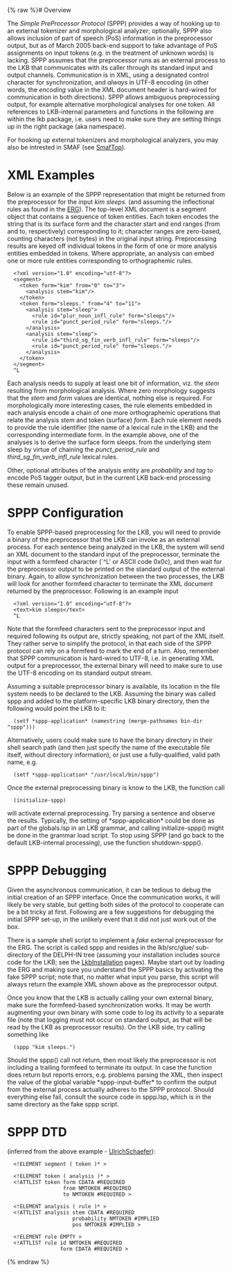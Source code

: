 {% raw %}# Overview

The *Simple PreProcessor Protocol* (SPPP) provides a way of hooking up
to an external tokenizer and morphological analyzer; optionally, SPPP
also allows inclusion of part of speech (PoS) information in the
preprocessor output, but as of March 2005 back-end support to take
advantage of PoS assignments on input tokens (e.g. in the treatment of
unknown words) is lacking. SPPP assumes that the preprocessor runs as an
external process to the LKB that communicates with its caller through
its standard input and output channels. Communication is in XML, using a
designated control character for synchronization, and *always* in UTF-8
encoding (in other words, the *encoding* value in the XML document
header is hard-wired for communication in both directions). SPPP allows
ambiguous preprocessing output, for example alternative morphological
analyses for one token. All references to LKB-internal parameters and
functions in the following are within the lkb package, i.e. users need
to make sure they are setting things up in the right package (aka
namespace).

For hooking up external tokenizers and morphological analyzers, you may
also be intrested in SMAF (see [SmafTop](https://delph-in.github.io/docs/tools/SmafTop)).

# XML Examples

Below is an example of the SPPP representation that might be returned
from the preprocessor for the input *kim sleeps.* (and assuming the
inflectional rules as found in the [ERG](http://www.delph-in.net/erg/)).
The top-level XML document is a segment object that contains a sequence
of token entities. Each token encodes the string that is its surface
form and the character start and end ranges (from and to, respectively)
corresponding to it; character ranges are zero-based, counting
characters (not bytes) in the original input string. Preprocessing
results are keyed off individual tokens in the form of one or more
analysis entities embedded in tokens. Where appropriate, an analysis can
embed one or more rule entities corresponding to orthographemic rules.

      <?xml version="1.0" encoding="utf-8"?>
      <segment>
        <token form="kim" from="0" to="3">
          <analysis stem="kim"/>
        </token>
        <token form="sleeps." from="4" to="11">
          <analysis stem="sleep">
            <rule id="plur_noun_infl_rule" form="sleeps"/>
            <rule id="punct_period_rule" form="sleeps."/>
          </analysis>
          <analysis stem="sleep">
            <rule id="third_sg_fin_verb_infl_rule" form="sleeps"/>
            <rule id="punct_period_rule" form="sleeps."/>
          </analysis>
        </token>
      </segment>
      ^L

Each analysis needs to supply at least one bit of information, viz. the
*stem* resulting from morphological analysis. Where zero morphology
suggests that the *stem* and *form* values are identical, nothing else
is required. For morphologically more interesting cases, the rule
elements embedded in each analysis encode a chain of one more
orthographemic operations that relate the analysis *stem* and token
(surface) *form*. Each rule element needs to provide the rule identifier
(the name of a lexical rule in the LKB) and the corresponding
intermediate form. In the example above, one of the analyses is to
derive the surface form sleeps. from the underlying stem sleep by virtue
of chaining the *punct\_period\_rule* and
*third\_sg\_fin\_verb\_infl\_rule* lexical rules.

Other, optional attributes of the analysis entity are *probability* and
*tag* to encode PoS tagger output, but in the current LKB back-end
processing these remain unused.

# SPPP Configuration

To enable SPPP-based preprocessing for the LKB, you will need to provide
a binary of the preprocessor that the LKB can invoke as an external
process. For each sentence being analyzed in the LKB, the system will
send an XML document to the standard input of the preprocessor,
terminate the input with a formfeed character (\`^L' or ASCII code
0x0c), and then wait for the preprocessor output to be printed on the
standard output of the external binary. Again, to allow synchronization
between the two processes, the LKB will look for another formfeed
character to terminate the XML document returned by the preprocessor.
Following is an example input

      <?xml version="1.0" encoding="utf-8"?>
      <text>kim sleeps</text>
      ^L

Note that the formfeed characters sent to the preprocessor input and
required following its output are, strictly speaking, not part of the
XML itself. They rather serve to simplify the protocol, in that each
side of the SPPP protocol can rely on a formfeed to mark the end of a
turn. Also, remember that SPPP communication is hard-wired to UTF-8,
i.e. in generating XML output for a preprocessor, the external binary
will need to make sure to use the UTF-8 encoding on its standard output
stream.

Assuming a suitable preprocessor binary is available, its location in
the file system needs to be declared to the LKB. Assuming the binary was
called sppp and added to the platform-specific LKB binary directory,
then the following would point the LKB to it:

      (setf *sppp-application* (namestring (merge-pathnames bin-dir "sppp")))

Alternatively, users could make sure to have the binary directory in
their shell search path (and then just specify the name of the
executable file itself, without directory information), or just use a
fully-qualified, valid path name, e.g.

      (setf *sppp-application* "/usr/local/bin/sppp")

Once the external preprocessing binary is know to the LKB, the function
call

      (initialize-sppp)

will activate external preprocessing. Try parsing a sentence and observe
the results. Typically, the setting of \*sppp-application\* could be
done as part of the globals.lsp in an LKB grammar, and calling
initialize-sppp() might be done in the grammar load script. To stop
using SPPP (and go back to the default LKB-internal processing), use the
function shutdown-sppp().

# SPPP Debugging

Given the asynchronous communication, it can be tedious to debug the
initial creation of an SPPP interface. Once the communication works, it
will likely be very stable, but getting both sides of the protocol to
cooperate can be a bit tricky at first. Following are a few suggestions
for debugging the initial SPPP set-up, in the unlikely event that it did
not just work out of the box.

There is a sample shell script to implement a *fake* external
preprocessor for the ERG. The script is called sppp and resides in the
lkb/src/glue/ sub-directory of the DELPH-IN tree (assuming your
installation includes source code for the LKB; see the
[LkbInstallation](https://delph-in.github.io/docs/tools/LkbInstallation) pages). Maybe start out by loading
the ERG and making sure you understand the SPPP basics by activating the
fake SPPP script; note that, no matter what input you parse, this script
will always return the example XML shown above as the preprocessor
output.

Once you know that the LKB is actually calling your own external binary,
make sure the formfeed-based synchronization works. It may be worth
augmenting your own binary with some code to log its activity to a
separate file (note that logging must not occur on standard output, as
that will be read by the LKB as preprocessor results). On the LKB side,
try calling something like

      (sppp "kim sleeps.")

Should the sppp() call not return, then most likely the preprocessor is
not including a trailing formfeed to terminate its output. In case the
function does return but reports errors, e.g. problems parsing the XML,
then inspect the value of the global variable \*sppp-input-buffer\* to
confirm the output from the external process actually adheres to the
SPPP protocol. Should everything else fail, consult the source code in
sppp.lsp, which is in the same directory as the fake sppp script.

# SPPP DTD

(inferred from the above example - [UlrichSchaefer](https://delph-in.github.io/docs/garage/UlrichSchaefer)):

      <!ELEMENT segment ( token )* >
    
      <!ELEMENT token ( analysis )* >
      <!ATTLIST token form CDATA #REQUIRED 
                      from NMTOKEN #REQUIRED
                      to NMTOKEN #REQUIRED >
    
      <!ELEMENT analysis ( rule )* >
      <!ATTLIST analysis stem CDATA #REQUIRED
                         probability NMTOKEN #IMPLIED
                         pos NMTOKEN #IMPLIED >
                
      <!ELEMENT rule EMPTY >
      <!ATTLIST rule id NMTOKEN #REQUIRED
                     form CDATA #REQUIRED >
<update date omitted for speed>{% endraw %}